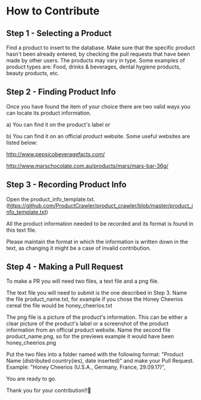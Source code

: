 # How to Contribute

## Step 1 - Selecting a Product
Find a product to insert to the database. Make sure that the specific product hasn't been already entered, by checking the pull requests
that have been made by other users. The products may vary in type. Some examples of product types are: Food, drinks & beverages, 
dental hygiene products, beauty products, etc.

## Step 2 - Finding Product Info
Once you have found the item of your choice there are two valid ways you can locate its product information.

a) You can find it on the product's label or

b) You can find it on an official product website.
   Some useful websites are listed below: 
   
   http://www.pepsicobeveragefacts.com/
   
   http://www.marschocolate.com.au/products/mars/mars-bar-36g/
   
## Step 3 - Recording Product Info
Open the product_info_template.txt. (https://github.com/ProductCrawler/product_crawler/blob/master/product_info_template.txt)

All the product information needed to be recorded and its format is found in this text file.

Please maintain the format in which the information is written down in the text, as changing it might be a case of invalid contribution.

## Step 4 - Making a Pull Request
To make a PR you will need two files, a text file and a png file.

The text file you will need to submit is the one described in Step 3. Name the file product_name.txt, for example if you chose
the Honey Cheerios cereal the file would be honey_cheerios.txt 

The png file is a picture of the product's information. This can be either a clear picture of the product's label or a screenshot
of the product information from an official product website.  Name the second file product_name.png, so for the previews example it 
would have been honey_cheerios.png

Put the two files into a folder named with the following format: "Product Name (distributed country(ies), date inserted)" and make your Pull Request.
Example: "Honey Cheerios (U.S.A., Germany, France, 29.09.17)", 

You are ready to go.

Thank you for your contribution!!🎈
